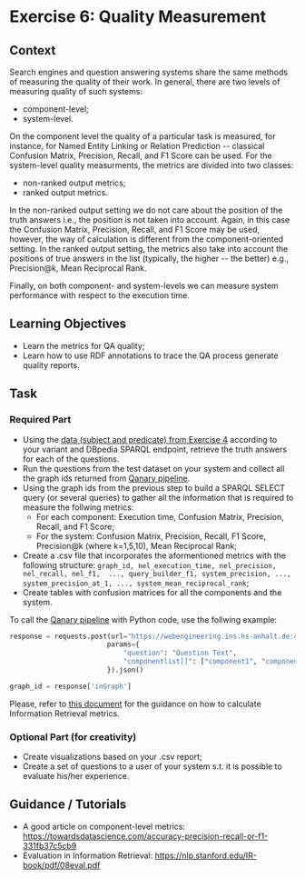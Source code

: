 # Exercise 6: Quality Measurement

## Context

Search engines and question answering systems share the same methods of measuring the quality of their work. In general, there are two levels of measuring quality of such systems: 
* component-level;
* system-level. 

On the component level the quality of a particular task is measured, for instance, for Named Entity Linking or Relation Prediction -- classical Confusion Matrix, Precision, Recall, and F1 Score can be used.
For the system-level quality measurments, the metrics are divided into two classes:
* non-ranked output metrics;
* ranked output metrics.

In the non-ranked output setting we do not care about the position of the truth answers i.e., the position is not taken into account. Again, in this case the Confusion Matrix, Precision, Recall, and F1 Score may be used, however, the way of calculation is different from the component-oriented setting.
In the ranked output setting, the metrics also take into account the positions of true answers in the list (typically, the higher -- the better) e.g., Precision@k, Mean Reciprocal Rank.

Finally, on both component- and system-levels we can measure system performance with respect to the execution time.

## Learning Objectives

* Learn the metrics for QA quality;
* Learn how to use RDF annotations to trace the QA process generate quality reports.

## Task

### Required Part

* Using the [data (subject and predicate) from Exercise 4](https://github.com/Perevalov/qa_chatbots_exercises/tree/main/exercise_4) according to your variant and DBpedia SPARQL endpoint, retrieve the truth answers for each of the questions.
* Run the questions from the test dataset on your system and collect all the graph ids returned from [Qanary pipeline](https://webengineering.ins.hs-anhalt.de:43740/startquestionansweringwithtextquestion).
* Using the graph ids from the previous step to build a SPARQL SELECT query (or several queries) to gather all the information that is required to measure the follwing metrics:
  * For each component: Execution time, Confusion Matrix, Precision, Recall, and F1 Score;
  * For the system: Confusion Matrix, Precision, Recall, F1 Score, Precision@k (where k=1,5,10), Mean Reciprocal Rank;
* Create a .csv file that incorporates the aformentioned metrics with the following structure: `graph_id, nel_execution_time, nel_precision, nel_recall, nel_f1,  ..., query_builder_f1, system_precision, ..., system_precision_at_1, ..., system_mean_reciprocal_rank`;
* Create tables with confusion matrices for all the components and the system.

To call the [Qanary pipeline](https://webengineering.ins.hs-anhalt.de:43740/startquestionansweringwithtextquestion) with Python code, use the follwing example:

```python
response = requests.post(url="https://webengineering.ins.hs-anhalt.de:43740/startquestionansweringwithtextquestion",
                        params={
                            "question": "Question Text",
                            "componentlist[]": ["component1", "component2"]
                        }).json()

graph_id = response['inGraph']
```

Please, refer to [this document](https://nlp.stanford.edu/IR-book/pdf/08eval.pdf) for the guidance on how to calculate Information Retrieval metrics.

### Optional Part (for creativity)

* Create visualizations based on your .csv report;
* Create a set of questions to a user of your system s.t. it is possible to evaluate his/her experience.

## Guidance / Tutorials

* A good article on component-level metrics: https://towardsdatascience.com/accuracy-precision-recall-or-f1-331fb37c5cb9
* Evaluation in Information Retrieval: https://nlp.stanford.edu/IR-book/pdf/08eval.pdf
